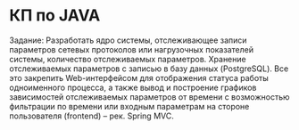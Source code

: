 # КП по JAVA

Задание:
Разработать ядро системы, отслеживающее записи параметров сетевых протоколов или нагрузочных показателей системы, количество отслеживаемых параметров. Хранение отслеживаемых параметров с записью в базу данных (PostgreSQL). Все это закрепить Web-интерфейсом для отображения статуса работы одноименного процесса, а также вывод и построение графиков зависимостей отслеживаемых параметров от времени с возможностью фильтрации по времени или входным параметрам на стороне пользователя (frontend) – рек. Spring MVC.
